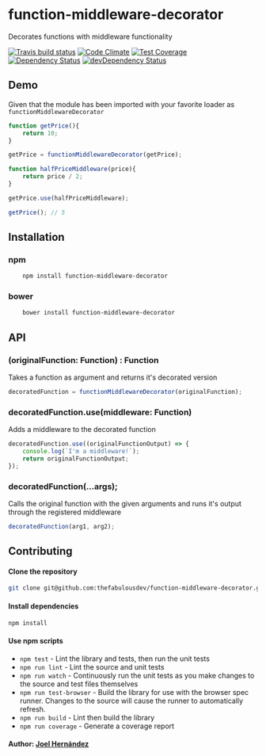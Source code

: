 # function-middleware-decorator

Decorates functions with middleware functionality

[![Travis build status](http://img.shields.io/travis/thefabulousdev/function-middleware-decorator.svg?style=flat)](https://travis-ci.org/thefabulousdev/function-middleware-decorator)
[![Code Climate](https://codeclimate.com/github/thefabulousdev/function-middleware-decorator/badges/gpa.svg)](https://codeclimate.com/github/thefabulousdev/function-middleware-decorator)
[![Test Coverage](https://codeclimate.com/github/thefabulousdev/function-middleware-decorator/badges/coverage.svg)](https://codeclimate.com/github/thefabulousdev/function-middleware-decorator)
[![Dependency Status](https://david-dm.org/thefabulousdev/function-middleware-decorator.svg)](https://david-dm.org/thefabulousdev/function-middleware-decorator)
[![devDependency Status](https://david-dm.org/thefabulousdev/function-middleware-decorator/dev-status.svg)](https://david-dm.org/thefabulousdev/function-middleware-decorator#info=devDependencies)

## Demo

Given that the module has been imported with your favorite loader as `functionMiddlewareDecorator`

```js
function getPrice(){
    return 10;
}

getPrice = functionMiddlewareDecorator(getPrice);

function halfPriceMiddleware(price){
    return price / 2;
}

getPrice.use(halfPriceMiddleware);

getPrice(); // 5

```

## Installation

### npm
```sh
    npm install function-middleware-decorator
```

### bower
```sh
    bower install function-middleware-decorator
```


## API

### (originalFunction: Function) : Function

Takes a function as argument and returns it's decorated version

```js
decoratedFunction = functionMiddlewareDecorator(originalFunction);
```

### decoratedFunction.use(middleware: Function)

Adds a middleware to the decorated function

```js
decoratedFunction.use((originalFunctionOutput) => {
    console.log(`I'm a middleware!`);
    return originalFunctionOutput;
});
```

### decoratedFunction(...args);

Calls the original function with the given arguments and runs it's output through the registered middleware

```js
decoratedFunction(arg1, arg2);
```

## Contributing

#### Clone the repository

``` sh
git clone git@github.com:thefabulousdev/function-middleware-decorator.git
```


#### Install dependencies
``` sh
npm install
```

#### Use npm scripts

- `npm test` - Lint the library and tests, then run the unit tests
- `npm run lint` - Lint the source and unit tests
- `npm run watch` - Continuously run the unit tests as you make changes to the source
   and test files themselves
- `npm run test-browser` - Build the library for use with the browser spec runner.
  Changes to the source will cause the runner to automatically refresh.
- `npm run build` - Lint then build the library
- `npm run coverage` - Generate a coverage report

#### Author: [Joel Hernández](https://github.com/thefabulousdev)
